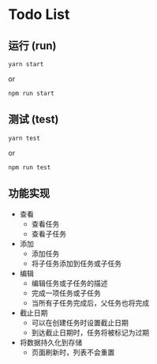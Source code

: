 
# Todo List

## 运行 (run)
```shell
yarn start
```
or
```shell
npm run start
```

## 测试 (test)
```shell
yarn test
```
or
```shell
npm run test
```

## 功能实现
- 查看
    - 查看任务
    - 查看子任务
- 添加
    - 添加任务
    - 将子任务添加到任务或子任务
- 编辑
    - 编辑任务或子任务的描述
    - 完成一项任务或子任务
    - 当所有子任务完成后，父任务也将完成
- 截止日期
    - 可以在创建任务时设置截止日期
    - 到达截止日期时，任务将被标记为过期
- 将数据持久化到存储
    - 页面刷新时，列表不会重置

